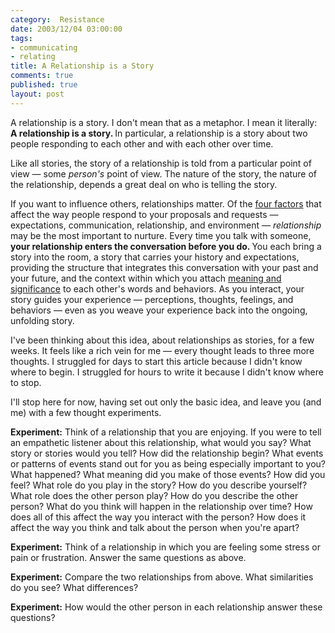 ```yaml
--- 
category:  Resistance
date: 2003/12/04 03:00:00
tags: 
- communicating
- relating
title: A Relationship is a Story
comments: true
published: true
layout: post
---
```


<p> A relationship is a story. I don't mean that as a metaphor. I mean it literally: <strong> A relationship is a story. </strong> In particular, a relationship is a story about two people responding to each other and with each other over time. </p>
<p> Like all stories, the story of a relationship is told from a particular point of view — some <em>person's</em> point of view. The nature of the story, the nature of the relationship, depends a great deal on who is telling the story. </p>
<p> If you want to influence others, relationships matter. Of the <a href="http://dhemery.com/articles/resistance_as_a_resource/">four factors</a> that affect the way people respond to your proposals and requests — expectations, communication, relationship, and environment — <em>relationship</em> may be the most important to nurture. Every time you talk with someone, <strong> your relationship enters the conversation before you do. </strong> You each bring a story into the room, a story that carries your history and expectations, providing the structure that integrates this conversation with your past and your future, and the context within which you attach <a href="http://dhemery.com/articles/untangling_communication/">meaning and significance</a> to each other's words and behaviors. As you interact, your story guides your experience — perceptions, thoughts, feelings, and behaviors — even as you weave your experience back into the ongoing, unfolding story. </p>
<p> I've been thinking about this idea, about relationships as stories, for a few weeks. It feels like a rich vein for me — every thought leads to three more thoughts. I struggled for days to start this article because I didn't know where to begin. I struggled for hours to write it because I didn't know where to stop. </p>
<p> I'll stop here for now, having set out only the basic idea, and leave you (and me) with a few thought experiments. </p>
<p>
<strong>Experiment:</strong> Think of a relationship that you are enjoying. If you were to tell an empathetic listener about this relationship, what would you say? What story or stories would you tell? How did the relationship begin? What events or patterns of events stand out for you as being especially important to you? What happened? What meaning did you make of those events? How did you feel? What role do you play in the story? How do you describe yourself? What role does the other person play? How do you describe the other person? What do you think will happen in the relationship over time? How does all of this affect the way you interact with the person? How does it affect the way you think and talk about the person when you're apart? </p>
<p>
<strong>Experiment:</strong> Think of a relationship in which you are feeling some stress or pain or frustration. Answer the same questions as above. </p>
<p>
<strong>Experiment:</strong> Compare the two relationships from above. What similarities do you see? What differences? </p>
<p>
<strong>Experiment:</strong> How would the other person in each relationship answer these questions? </p>
